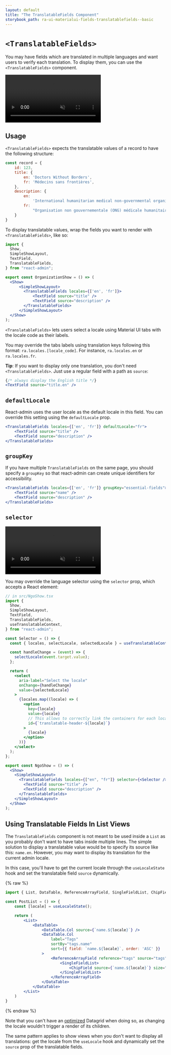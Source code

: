 ```yaml
---
layout: default
title: "The TranslatableFields Component"
storybook_path: ra-ui-materialui-fields-translatablefields--basic
---
```


# `<TranslatableFields>`

You may have fields which are translated in multiple languages and want users to verify each translation. To display them, you can use the `<TranslatableFields>` component.

<video controls autoplay playsinline muted loop>
  <source src="./img/translatable-fields-basic.webm" type="video/webm" />
  <source src="./img/translatable-fields-basic.webm" type="video/mp4" />
  Your browser does not support the video tag.
</video>

## Usage

`<TranslatableFields>` expects the translatable values of a record to have the following structure:

```js
const record = {
    id: 123,
    title: {
        en: 'Doctors Without Borders',
        fr: 'Médecins sans frontières',
    },
    description: {
        en:
            'International humanitarian medical non-governmental organisation of French origin',
        fr:
            "Organisation non gouvernementale (ONG) médicale humanitaire internationale d'origine française fondée en 1971 à Paris",
    }
}
```

To display translatable values, wrap the fields you want to render with `<TranslatableFields>`, like so:

```jsx
import {
  Show,
  SimpleShowLayout,
  TextField,
  TranslatableFields,
} from "react-admin";

export const OrganizationShow = () => (
  <Show>
      <SimpleShowLayout>
        <TranslatableFields locales={['en', 'fr']}>
            <TextField source="title" />
            <TextField source="description" />
        </TranslatableFields>
      </SimpleShowLayout>
  </Show>
);
```

`<TranslatableFields>` lets users select a locale using Material UI tabs with the locale code as their labels.

You may override the tabs labels using translation keys following this format: `ra.locales.[locale_code]`. For instance, `ra.locales.en` or `ra.locales.fr`.

**Tip**: If you want to display only one translation, you don't need `<TranslatableFields>`. Just use a regular field with a path as `source`:

```jsx
{/* always display the English title */}
<TextField source="title.en" />
```

## `defaultLocale`

React-admin uses the user locale as the default locale in this field. You can override this setting using the `defaultLocale` prop.

```jsx
<TranslatableFields locales={['en', 'fr']} defaultLocale="fr">
    <TextField source="title" />
    <TextField source="description" />
</TranslatableFields>
```

## `groupKey`

If you have multiple `TranslatableFields` on the same page, you should specify a `groupKey` so that react-admin can create unique identifiers for accessibility.

```jsx
<TranslatableFields locales={['en', 'fr']} groupKey="essential-fields">
    <TextField source="name" />
    <TextField source="description" />
</TranslatableFields>
```

## `selector`

<video controls autoplay playsinline muted loop>
  <source src="./img/translatable-fields-with-custom-selector.webm" type="video/webm" />
  <source src="./img/translatable-fields-with-custom-selector.webm" type="video/mp4" />
  Your browser does not support the video tag.
</video>

You may override the language selector using the `selector` prop, which accepts a React element:

```jsx
// in src/NgoShow.tsx
import {
  Show,
  SimpleShowLayout,
  TextField,
  TranslatableFields,
  useTranslatableContext,
} from "react-admin";

const Selector = () => {
  const { locales, selectLocale, selectedLocale } = useTranslatableContext();

  const handleChange = (event) => {
    selectLocale(event.target.value);
  };

  return (
    <select
      aria-label="Select the locale"
      onChange={handleChange}
      value={selectedLocale}
    >
      {locales.map((locale) => (
        <option
          key={locale}
          value={locale}
          // This allows to correctly link the containers for each locale to their labels
          id={`translatable-header-${locale}`}
        >
          {locale}
        </option>
      ))}
    </select>
  );
};

export const NgoShow = () => (
  <Show>
    <SimpleShowLayout>
      <TranslatableFields locales={["en", "fr"]} selector={<Selector />}>
        <TextField source="title" />
        <TextField source="description" />
      </TranslatableFields>
    </SimpleShowLayout>
  </Show>
);
```

## Using Translatable Fields In List Views

The `TranslatableFields` component is not meant to be used inside a `List` as you probably don't want to have tabs inside multiple lines. The simple solution to display a translatable value would be to specify its source like this: `name.en`. However, you may want to display its translation for the current admin locale.

In this case, you'll have to get the current locale through the `useLocaleState` hook and set the translatable field `source` dynamically.

{% raw %}
```jsx
import { List, DataTable, ReferenceArrayField, SingleFieldList, ChipField, useLocaleState } from 'react-admin';

const PostList = () => {
    const [locale] = useLocaleState();

    return (
        <List>
            <DataTable>
                <DataTable.Col source={`name.${locale}`} />
                <DataTable.Col 
                    label="Tags"
                    sortBy="tags.name"
                    sort={{ field: `name.${locale}`, order: 'ASC' }}
                >
                    <ReferenceArrayField reference="tags" source="tags">
                        <SingleFieldList>
                            <ChipField source={`name.${locale}`} size="small" />
                        </SingleFieldList>
                    </ReferenceArrayField>
                </DataTable>
            </DataTable>
        </List>
    )
}
```
{% endraw %}

Note that you can't have an [optimized](./Datagrid.md#optimized) Datagrid when doing so, as changing the locale wouldn't trigger a render of its children.

The same pattern applies to show views when you don't want to display all translations: get the locale from the `useLocale` hook and dynamically set the `source` prop of the translatable fields.
